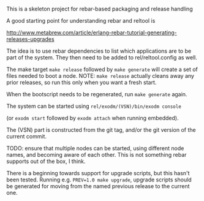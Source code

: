 This is a skeleton project for rebar-based packaging and release handling

A good starting point for understanding rebar and reltool is

http://www.metabrew.com/article/erlang-rebar-tutorial-generating-releases-upgrades

The idea is to use rebar dependencies to list which applications are to be part of the
system. They then need to be added to rel/reltool.config as well.

The make target `make release` followed by `make generate` will create a set of
files needed to boot a node. NOTE: `make release` actually cleans away any prior
releases, so run this only when you want a fresh start.

When the bootscript needs to be regenerated, run `make generate` again.

The system can be started using `rel/exodm/(VSN)/bin/exodm console`

(or `exodm start` followed by `exodm attach` when running embedded).

The (VSN) part is constructed from the git tag, and/or the git version of
the current commit.

TODO: ensure that multiple nodes can be started, using different node names,
and becoming aware of each other. This is not something rebar supports out of the box,
I think.

There is a beginning towards support for upgrade scripts, but this hasn't been tested.
Running e.g. `PREV=1.0 make upgrade`, upgrade scripts should be generated for moving from
the named previous release to the current one.
